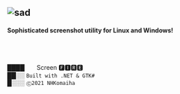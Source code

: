 ﻿![sad](https://i.imgur.com/NzS99px.png)
--

#### Sophisticated screenshot utility for Linux and Windows!

<br/>
<br/>

████　　Screen 🅵🅸🆁🅴<br/>
██░░ `Built with .NET & GTK#`<br/>
█░░░ `Ⓒ2021 NHKomaiha`
